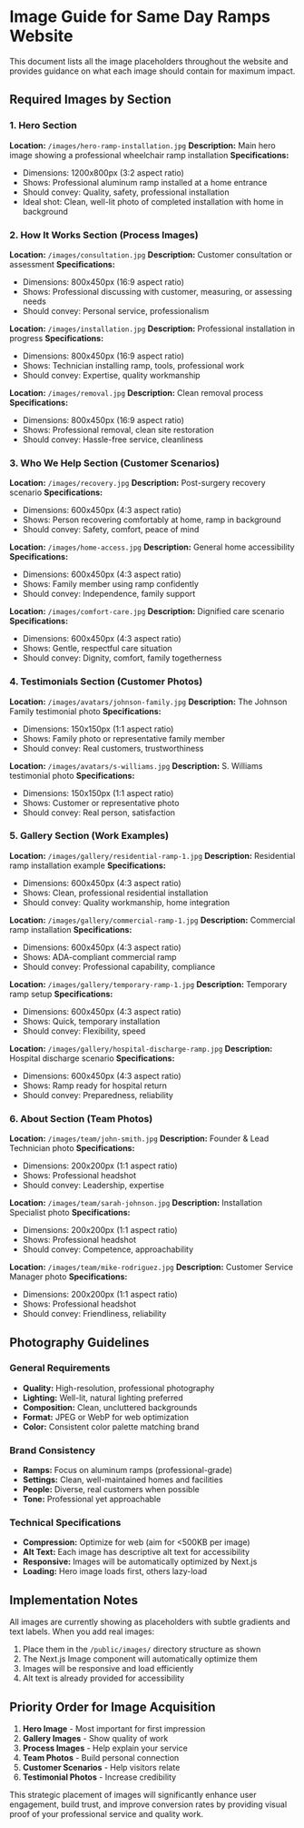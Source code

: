 # Image Guide for Same Day Ramps Website

This document lists all the image placeholders throughout the website and provides guidance on what each image should contain for maximum impact.

## Required Images by Section

### 1. Hero Section
**Location:** `/images/hero-ramp-installation.jpg`
**Description:** Main hero image showing a professional wheelchair ramp installation
**Specifications:**
- Dimensions: 1200x800px (3:2 aspect ratio)
- Shows: Professional aluminum ramp installed at a home entrance
- Should convey: Quality, safety, professional installation
- Ideal shot: Clean, well-lit photo of completed installation with home in background

### 2. How It Works Section (Process Images)
**Location:** `/images/consultation.jpg`
**Description:** Customer consultation or assessment
**Specifications:**
- Dimensions: 800x450px (16:9 aspect ratio)
- Shows: Professional discussing with customer, measuring, or assessing needs
- Should convey: Personal service, professionalism

**Location:** `/images/installation.jpg`
**Description:** Professional installation in progress
**Specifications:**
- Dimensions: 800x450px (16:9 aspect ratio)
- Shows: Technician installing ramp, tools, professional work
- Should convey: Expertise, quality workmanship

**Location:** `/images/removal.jpg`
**Description:** Clean removal process
**Specifications:**
- Dimensions: 800x450px (16:9 aspect ratio)
- Shows: Professional removal, clean site restoration
- Should convey: Hassle-free service, cleanliness

### 3. Who We Help Section (Customer Scenarios)
**Location:** `/images/recovery.jpg`
**Description:** Post-surgery recovery scenario
**Specifications:**
- Dimensions: 600x450px (4:3 aspect ratio)
- Shows: Person recovering comfortably at home, ramp in background
- Should convey: Safety, comfort, peace of mind

**Location:** `/images/home-access.jpg`
**Description:** General home accessibility
**Specifications:**
- Dimensions: 600x450px (4:3 aspect ratio)
- Shows: Family member using ramp confidently
- Should convey: Independence, family support

**Location:** `/images/comfort-care.jpg`
**Description:** Dignified care scenario
**Specifications:**
- Dimensions: 600x450px (4:3 aspect ratio)
- Shows: Gentle, respectful care situation
- Should convey: Dignity, comfort, family togetherness

### 4. Testimonials Section (Customer Photos)
**Location:** `/images/avatars/johnson-family.jpg`
**Description:** The Johnson Family testimonial photo
**Specifications:**
- Dimensions: 150x150px (1:1 aspect ratio)
- Shows: Family photo or representative family member
- Should convey: Real customers, trustworthiness

**Location:** `/images/avatars/s-williams.jpg`
**Description:** S. Williams testimonial photo
**Specifications:**
- Dimensions: 150x150px (1:1 aspect ratio)
- Shows: Customer or representative photo
- Should convey: Real person, satisfaction

### 5. Gallery Section (Work Examples)
**Location:** `/images/gallery/residential-ramp-1.jpg`
**Description:** Residential ramp installation example
**Specifications:**
- Dimensions: 600x450px (4:3 aspect ratio)
- Shows: Clean, professional residential installation
- Should convey: Quality workmanship, home integration

**Location:** `/images/gallery/commercial-ramp-1.jpg`
**Description:** Commercial ramp installation
**Specifications:**
- Dimensions: 600x450px (4:3 aspect ratio)
- Shows: ADA-compliant commercial ramp
- Should convey: Professional capability, compliance

**Location:** `/images/gallery/temporary-ramp-1.jpg`
**Description:** Temporary ramp setup
**Specifications:**
- Dimensions: 600x450px (4:3 aspect ratio)
- Shows: Quick, temporary installation
- Should convey: Flexibility, speed

**Location:** `/images/gallery/hospital-discharge-ramp.jpg`
**Description:** Hospital discharge scenario
**Specifications:**
- Dimensions: 600x450px (4:3 aspect ratio)
- Shows: Ramp ready for hospital return
- Should convey: Preparedness, reliability

### 6. About Section (Team Photos)
**Location:** `/images/team/john-smith.jpg`
**Description:** Founder & Lead Technician photo
**Specifications:**
- Dimensions: 200x200px (1:1 aspect ratio)
- Shows: Professional headshot
- Should convey: Leadership, expertise

**Location:** `/images/team/sarah-johnson.jpg`
**Description:** Installation Specialist photo
**Specifications:**
- Dimensions: 200x200px (1:1 aspect ratio)
- Shows: Professional headshot
- Should convey: Competence, approachability

**Location:** `/images/team/mike-rodriguez.jpg`
**Description:** Customer Service Manager photo
**Specifications:**
- Dimensions: 200x200px (1:1 aspect ratio)
- Shows: Professional headshot
- Should convey: Friendliness, reliability

## Photography Guidelines

### General Requirements
- **Quality:** High-resolution, professional photography
- **Lighting:** Well-lit, natural lighting preferred
- **Composition:** Clean, uncluttered backgrounds
- **Format:** JPEG or WebP for web optimization
- **Color:** Consistent color palette matching brand

### Brand Consistency
- **Ramps:** Focus on aluminum ramps (professional-grade)
- **Settings:** Clean, well-maintained homes and facilities
- **People:** Diverse, real customers when possible
- **Tone:** Professional yet approachable

### Technical Specifications
- **Compression:** Optimize for web (aim for <500KB per image)
- **Alt Text:** Each image has descriptive alt text for accessibility
- **Responsive:** Images will be automatically optimized by Next.js
- **Loading:** Hero image loads first, others lazy-load

## Implementation Notes

All images are currently showing as placeholders with subtle gradients and text labels. When you add real images:

1. Place them in the `/public/images/` directory structure as shown
2. The Next.js Image component will automatically optimize them
3. Images will be responsive and load efficiently
4. Alt text is already provided for accessibility

## Priority Order for Image Acquisition

1. **Hero Image** - Most important for first impression
2. **Gallery Images** - Show quality of work
3. **Process Images** - Help explain your service
4. **Team Photos** - Build personal connection
5. **Customer Scenarios** - Help visitors relate
6. **Testimonial Photos** - Increase credibility

This strategic placement of images will significantly enhance user engagement, build trust, and improve conversion rates by providing visual proof of your professional service and quality work. 